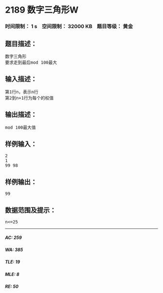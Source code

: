 # 2189 数字三角形W   
### 时间限制： 1 s&nbsp;&nbsp;&nbsp;&nbsp;空间限制： 32000 KB&nbsp;&nbsp;&nbsp;&nbsp;题目等级： 黄金  
## 题目描述：  

<pre>
数字三角形  
要求走到最后mod 100最大
</pre>
  
  
## 输入描述：  

<pre>
第1行n，表示n行  
第2到n+1行为每个的权值
</pre>
  
  
## 输出描述：  

<pre>
mod 100最大值
</pre>
  
  
## 样例输入：  

<pre>
2  
1  
99 98
</pre>
  
  
## 样例输出：  

<pre>
99
</pre>
  
  
## 数据范围及提示：  

<pre>
n<=25
</pre>
  
  
***  

##### AC: 259  
##### WA: 385  
##### TLE: 19  
##### MLE: 8  
##### RE: 50  

